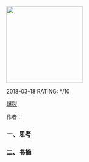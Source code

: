 

<img src="https://images-cn-4.ssl-images-amazon.com/images/I/519AyAY-EPL.jpg" width="200" />



2018-03-18 RATING:  */10



[爆裂](https://www.amazon.cn/dp/B00RL3RCOQ)



作者：



### 一、思考





### 二、书摘






























